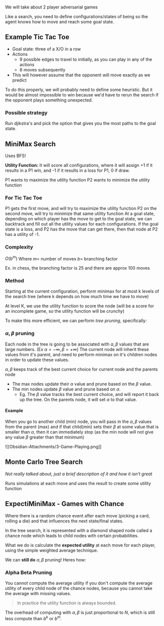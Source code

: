 We will take about 2 player adversarial games

Like a search, you need to define configurations/states of being so the agent knows how to move and reach some goal state.

## Example Tic Tac Toe

- Goal state: three of a X/O in a row
- Actions
	- 9 possible edges to travel to initially, as you can play in any of the actions
	- 8 moves subsequently
- This will however assume that the opponent will move exactly as we predict

To do this properly, we will probably need to define some heuristic. But it would be almost impossible to win because we'd have to rerun the search if the opponent plays something unexpected.

### Possible strategy
Run djikstra's and pick the option that gives you the most paths to the goal state.

## MiniMax Search
Uses BFS!

**Utility Function:** It will score all configurations, where it will assign +1 if it results in a P1 win, and -1 if it results in a loss for P1, 0 if draw.

P1 wants to maximize the utility function
P2 wants to minimize the utility function 

### For Tic Tac Toe
P1 gets the first move, and will try to maximize the utility function 
P2 on the second move, will try to minimize that same utility function
At a goal state, depending on which player has the move to get to the goal state, we can backtrack and fill out all the utility values for each configurations.
	If the goal state is a loss, and P2 has the move that can get there, then that node at P2 has a utility of -1.

### Complexity 
$O(b^{m})$
Where $m =$ number of moves
$b=$ branching factor

Ex. in chess, the branching factor is 25 and there are approx 100 moves

### Method
Starting at the current configuration, perform minimax for at most k levels of the search tree (where k depends on how much time we have to move)

At level K, we use the utility function to score the node (will be a score for an incomplete game, so the utility function will be *crunchy*)

To make this more efficient, we can perform *tree pruning*, specifically:

### $\alpha, \beta$ pruning
Each node in the tree is going to be associated with $\alpha,\beta$ values that are large numbers. (Ex $\alpha=-\infty, \beta=+\infty$) The current node will inherit these values from it's parent, and need to perform minimax on it's children nodes in order to update these values.

$\alpha, \beta$ keeps track of the best current choice for current node and the parents node


- The max nodes update their $\alpha$ value and prune based on the $\beta$ value.
- The min nodes update $\beta$ value and prune based on $\alpha$.
	- Eg. The $\beta$ value tracks the best current choice, and will report it back up the tree. On the parents node, it will set $\alpha$ to that value.

#### Example
When you go to another child (min) node, you will pass in the $\alpha, \beta$ values from the parent (max) and if that child(min) sets their $\beta$ at some value that is smaller than $\alpha$, then it can immediately stop (as the min node will not give any value $\beta$ greater than that minimum)

![[Obsidian-Attachments/3-Game-Playing.png]]

## Monte Carlo Tree Search
*Not really talked about, just a brief description of it and how it isn't great*

Runs simulations at each move and uses the result to create some utility function

## ExpectiMiniMax - Games with Chance

Where there is a random chance event after each move (picking a card, rolling a die) and that influences the next state/final states.

In the tree search, it is represented with a diamond shaped node called a chance node which leads to child nodes with certain probabilities.

What we do is calculate the **expected utility** at each move for each player, using the simple weighted average technique. 

We can **still do** $\alpha, \beta$ pruning! Heres how:

### Alpha Beta Pruning

You cannot compute the average utility if you don't compute the average utility of every child node of the chance nodes, because you cannot take the average with missing values.

> In practice the utility function is always bounded. 

The overhead of computing with $\alpha, \beta$ is just proportional to $N$, which is still less compute than $b^{k}$ or $b^{m}$. 
